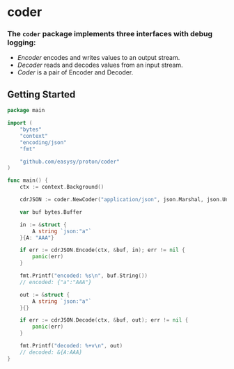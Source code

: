 # coder

### The `coder` package implements three interfaces with debug logging:

- *Encoder* encodes and writes values to an output stream.
- *Decoder* reads and decodes values from an input stream.
- *Coder* is a pair of Encoder and Decoder.

## Getting Started

```go
package main

import (
	"bytes"
	"context"
	"encoding/json"
	"fmt"

	"github.com/easysy/proton/coder"
)

func main() {
	ctx := context.Background()

	cdrJSON := coder.NewCoder("application/json", json.Marshal, json.Unmarshal, false)

	var buf bytes.Buffer

	in := &struct {
		A string `json:"a"`
	}{A: "AAA"}

	if err := cdrJSON.Encode(ctx, &buf, in); err != nil {
		panic(err)
	}

	fmt.Printf("encoded: %s\n", buf.String())
	// encoded: {"a":"AAA"}

	out := &struct {
		A string `json:"a"`
	}{}

	if err := cdrJSON.Decode(ctx, &buf, out); err != nil {
		panic(err)
	}

	fmt.Printf("decoded: %+v\n", out)
	// decoded: &{A:AAA}
}

```